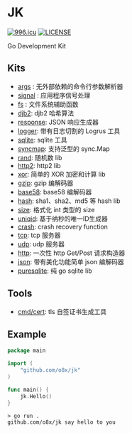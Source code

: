 JK
=======

[![996.icu](https://img.shields.io/badge/link-996.icu-red.svg)](https://996.icu)
[![LICENSE](https://img.shields.io/badge/license-Anti%20996-blue.svg)](https://github.com/996icu/996.ICU/blob/master/LICENSE)

Go Development Kit

## Kits

* [args](./args) : 无外部依赖的命令行参数解析器
* [signal](signal) : 应用程序信号处理
* [fs](fs) : 文件系统辅助函数
* [djb2](djb2): djb2 哈希算法
* [response](response): JSON 响应生成器
* [logger](logger): 带有日志切割的 Logrus 工具
* [sqlite](sqlite): sqlite 工具
* [syncmap](syncmap): 支持泛型的 sync.Map
* [rand](rand): 随机数 lib
* [http2](http2): http2 lib
* [xor](xor): 简单的 XOR 加密和计算 lib
* [gzip](gzip): gzip 编解码器
* [base58](base58): base58 编解码器
* [hash](hash): sha1、sha2、md5 等 hash lib
* [size](size): 格式化 int 类型的 size
* [uniqid](uniqid): 基于纳秒的唯一ID生成器
* [crash](crash): crash recovery function
* [tcp](tcp): tcp 服务器
* [udp](udp): udp 服务器
* [http](http): 一次性 http Get/Post 请求构造器
* [json](json): 带有美化功能简单 json 编解码器
* [puresqlite](puresqlite): 纯 go sqlite lib

## Tools

* [cmd/cert](cmd/cert): tls 自签证书生成工具

## Example

```go
package main

import (
	"github.com/o8x/jk"
)

func main() {
	jk.Hello()
}
```

```shell
> go run .
github.com/o8x/jk say hello to you
```
